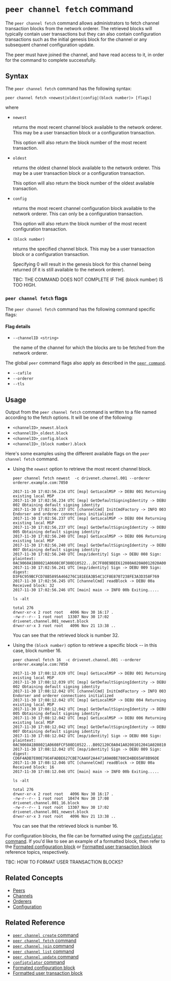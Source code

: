 # <a name="PeeChannelFetchCommand"></a> `peer channel fetch` command

The `peer channel fetch` command allows administrators to fetch channel transaction blocks from the network orderer. The retrieved blocks will typically contain user transactions but they can also contain configuration transactions such as the initial genesis block for the channel or any subsequent channel configuration update.

The peer must have joined the channel, and have read access to it, in order for the command to complete successfully.

## Syntax

The `peer channel fetch` command has the following syntax:

```
peer channel fetch <newest|oldest|config|(block number)> [flags]
```

where

* `newest`

  returns the most recent channel block available to the network orderer. This may be a user transaction block or a configuration transaction.

  This option will also return the block number of the most recent transaction.

* `oldest`

  returns the oldest channel block available to the network orderer. This may be a user transaction block or a configuration transaction.

  This option will also return the block number of the oldest available transaction.

* `config`

  returns the most recent channel configuration block available to the network orderer. This can only be a configuration transaction.

  This option will also return the block number of the most recent configuration transaction.

* `(block number)`

  returns the specified channel block. This may be a user transaction block or a configuration transaction.  

  Specifying 0 will result in the genesis block for this channel being returned (if it is still available to the network orderer).

  TBC: THE COMMAND DOES NOT COMPLETE IF THE (block number) IS TOO HIGH.

### `peer channel fetch` flags

  The `peer channel fetch` command has the following command specific flags:

#### <a name=flags> </a> Flag details
* `--channelID <string>`

  the name of the channel for which the blocks are to be fetched from the network orderer.

The global `peer` command flags also apply as described in the [`peer command`](./PeerCommand.md#flags).

*  `--cafile`
* `--orderer`
* `--tls`

## Usage

Output from the `peer channel fetch` command is written to a file named according to the fetch options. It will be one of the following:

* `<channelID>_newest.block`
* `<channelID>_oldest.block`
* `<channelID>_config.block`
* `<channelID>_(block number).block`

Here's some examples using the different available flags on the `peer channel fetch` command.

* Using the `newest` option to retrieve the most recent channel block.

  ```
  peer channel fetch newest  -c drivenet.channel.001 --orderer orderer.example.com:7050

  2017-11-30 17:02:56.234 UTC [msp] GetLocalMSP -> DEBU 001 Returning existing local MSP
  2017-11-30 17:02:56.234 UTC [msp] GetDefaultSigningIdentity -> DEBU 002 Obtaining default signing identity
  2017-11-30 17:02:56.237 UTC [channelCmd] InitCmdFactory -> INFO 003 Endorser and orderer connections initialized
  2017-11-30 17:02:56.237 UTC [msp] GetLocalMSP -> DEBU 004 Returning existing local MSP
  2017-11-30 17:02:56.237 UTC [msp] GetDefaultSigningIdentity -> DEBU 005 Obtaining default signing identity
  2017-11-30 17:02:56.240 UTC [msp] GetLocalMSP -> DEBU 006 Returning existing local MSP
  2017-11-30 17:02:56.240 UTC [msp] GetDefaultSigningIdentity -> DEBU 007 Obtaining default signing identity
  2017-11-30 17:02:56.240 UTC [msp/identity] Sign -> DEBU 008 Sign: plaintext: 0AC9060A1B08021A0608C0F380D10522...DC7F80E9BEE612080A020A0012020A00
  2017-11-30 17:02:56.241 UTC [msp/identity] Sign -> DEBU 009 Sign: digest: D3F6C959BCFCD78B5895A466276C181EEA3B54C1CF8E8707238FE3A3D358F769
  2017-11-30 17:02:56.245 UTC [channelCmd] readBlock -> DEBU 00a Received block: 32
  2017-11-30 17:02:56.246 UTC [main] main -> INFO 00b Exiting.....

  ls -alt

  total 276
  drwxr-xr-x 2 root root   4096 Nov 30 16:17 .
  -rw-r--r-- 1 root root  13307 Nov 30 17:02 drivenet.channel.001_newest.block
  drwxr-xr-x 3 root root   4096 Nov 21 13:38 ..

  ```  

  You can see that the retrieved block is number 32.

* Using the `(block number)` option to retrieve a specific block -- in this case, block number 16.

  ```
  peer channel fetch 16  -c drivenet.channel.001 --orderer orderer.example.com:7050

  2017-11-30 17:08:12.039 UTC [msp] GetLocalMSP -> DEBU 001 Returning existing local MSP
  2017-11-30 17:08:12.039 UTC [msp] GetDefaultSigningIdentity -> DEBU 002 Obtaining default signing identity
  2017-11-30 17:08:12.042 UTC [channelCmd] InitCmdFactory -> INFO 003 Endorser and orderer connections initialized
  2017-11-30 17:08:12.042 UTC [msp] GetLocalMSP -> DEBU 004 Returning existing local MSP
  2017-11-30 17:08:12.042 UTC [msp] GetDefaultSigningIdentity -> DEBU 005 Obtaining default signing identity
  2017-11-30 17:08:12.042 UTC [msp] GetLocalMSP -> DEBU 006 Returning existing local MSP
  2017-11-30 17:08:12.042 UTC [msp] GetDefaultSigningIdentity -> DEBU 007 Obtaining default signing identity
  2017-11-30 17:08:12.042 UTC [msp/identity] Sign -> DEBU 008 Sign: plaintext: 0AC9060A1B08021A0608FCF580D10522...B092120C0A041A02081012041A020810
  2017-11-30 17:08:12.042 UTC [msp/identity] Sign -> DEBU 009 Sign: digest: CD6F4ADB7E00E79E4FADBE627CBE7CAA6F2A4471A9A0BE780CD4BE65AF8B96DE
  2017-11-30 17:08:12.046 UTC [channelCmd] readBlock -> DEBU 00a Received block: 16
  2017-11-30 17:08:12.046 UTC [main] main -> INFO 00b Exiting.....

  ls -alt

  total 276
  drwxr-xr-x 2 root root   4096 Nov 30 16:17 .
  -rw-r--r-- 1 root root  10474 Nov 30 17:08 drivenet.channel.001_16.block
  -rw-r--r-- 1 root root  13307 Nov 30 17:02 drivenet.channel.001_newest.block
  drwxr-xr-x 3 root root   4096 Nov 21 13:38 ..

  ```  

    You can see that the retrieved block is number 16.

For configuration blocks, the file can be formatted using the [`configtxlator` command](../Config/ConfigtxlatorCommand.md). If you'd like to see an example of a formatted block, then refer to the [Formated configuration block](../Config/FormattedConfigBlock.md) or [Formatted user transaction block ](../Config/FormattedUserTransactionBlock.md) reference topics, respectively.

TBC: HOW TO FORMAT USER TRANSACTION BLOCKS?

## Related Concepts
* [Peers](../../KeyConcepts/Peers/Peers.md)
* [Channels](../../KeyConcepts/Channels/Channels.md)
* [Orderers](../../KeyConcepts/Orderers/Orderers.md)
* [Configuration](../../KeyConcepts/Configuration/Configuration.md)

## <a name=reference></a> Related Reference
* [`peer channel create` command](./PeerChannelCreateCommand.md)
* [`peer channel fetch` command](./PeerChannelFetchCommand.md)
* [`peer channel join` command](./PeerChannelJoinCommand.md)
* [`peer channel list` command](./PeerChannelListCommand.md)
* [`peer channel update` command](./PeerChannelUpdateCommand.md)
* [`configtxlator` command](../Config/ConfigtxlatorCommand.md)
* [Formated configuration block](../Config/FormattedConfigBlock.md)
* [Formatted user transaction block ](../Config/FormattedUserTransactionBlock.md)
